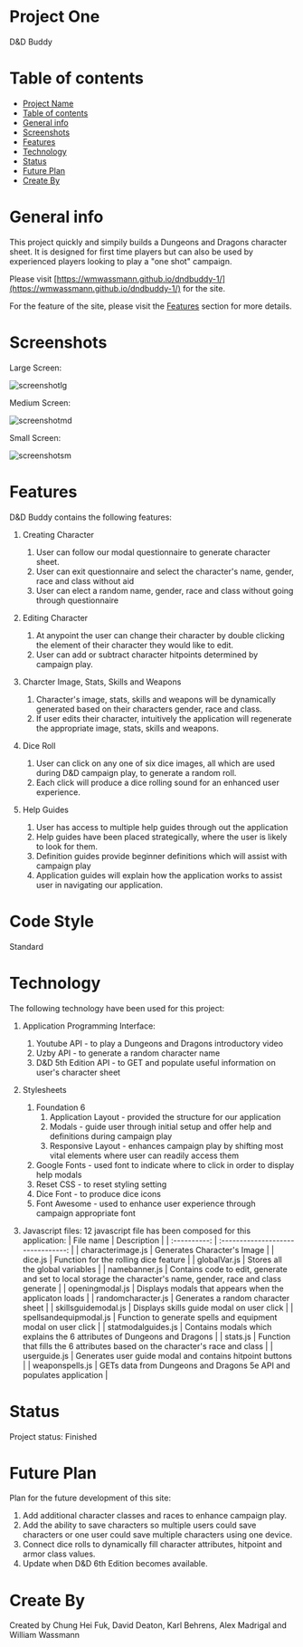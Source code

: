 # Project One
D&D Buddy

# Table of contents
- [Project Name](#project-one)
- [Table of contents](#table-of-contents)
- [General info](#general-info)
- [Screenshots](#screenshots)
- [Features](#features)
- [Technology](#technology)
- [Status](#status)
- [Future Plan](#future-plan)
- [Create By](#create-by)

# General info
This project quickly and simpily builds a Dungeons and Dragons character sheet.  It is designed for first time players but can also be used by experienced players looking to play a "one shot" campaign.

Please visit [https://wmwassmann.github.io/dndbuddy-1/](https://wmwassmann.github.io/dndbuddy-1/) for the site.

For the feature of the site, please visit the [Features](#features) section for more details.

# Screenshots
Large Screen:

![screenshotlg](assets/front-end-images/screenshot_large.PNG?raw=true)

Medium Screen:

![screenshotmd](assets/front-end-images/screenshot_medium.PNG?raw=true)

Small Screen:

![screenshotsm](assets/front-end-images/screenshot_small.PNG?raw=true)

# Features
D&D Buddy contains the following features:

1. Creating Character
    1. User can follow our modal questionnaire to generate character sheet.
    2. User can exit questionnaire and select the character's name, gender, race and class without aid
    3. User can elect a random name, gender, race and class without going through questionnaire

2. Editing Character
    1. At anypoint the user can change their character by double clicking the element of their character they would like to edit.
    2. User can add or subtract character hitpoints determined by campaign play.

3. Charcter Image, Stats, Skills and Weapons
    1. Character's image, stats, skills and weapons will be dynamically generated based on their characters gender, race and class.
    2. If user edits their character, intuitively the application will regenerate the appropriate image, stats, skills and weapons.

4. Dice Roll
    1. User can click on any one of six dice images, all which are used during D&D campaign play, to generate a random roll.
    2. Each click will produce a dice rolling sound for an enhanced user experience.

5. Help Guides
    1. User has access to multiple help guides through out the application
    2. Help guides have been placed strategically, where the user is likely to look for them.
    3. Definition guides provide beginner definitions which will assist with campaign play
    4. Application guides will explain how the application works to assist user in navigating our application.

# Code Style
Standard

# Technology
The following technology have been used for this project:

1. Application Programming Interface:
    1. Youtube API - to play a Dungeons and Dragons introductory video
    2. Uzby API - to generate a random character name
    3. D&D 5th Edition API - to GET and populate useful information on user's character sheet
   
2. Stylesheets
    1. Foundation 6
        1. Application Layout - provided the structure for our application
        2. Modals - guide user through initial setup and offer help and definitions during campaign play
        3. Responsive Layout - enhances campaign play by shifting most vital elements where user can readily access them
    2. Google Fonts - used font to indicate where to click in order to display help modals 
    3. Reset CSS - to reset styling setting
    4. Dice Font - to produce dice icons
    5. Font Awesome - used to enhance user experience through campaign appropriate font

3. Javascript files:
12 javascript file has been composed for this application:
    | File name  |               Description               |
    | :----------: | :--------------------------------: |
    |  characterimage.js    |  Generates Character's Image  |
    |  dice.js  |  Function for the rolling dice feature  |
    |  globalVar.js  |  Stores all the global variables  |
    |  namebanner.js  |  Contains code to edit, generate and set to local storage the character's name, gender, race and class generate  |
    |  openingmodal.js  |   Displays modals that appears when the applicaton loads  |
    |  randomcharacter.js   |  Generates a random character sheet  |
    |  skillsguidemodal.js   |  Displays skills guide modal on user click  |
    |  spellsandequipmodal.js   |  Function to generate spells and equipment modal on user click  |
    |  statmodalguides.js   |  Contains modals which explains the 6 attributes of Dungeons and Dragons  |
    |  stats.js  |  Function that fills the 6 attributes based on the character's race and class  |
    |  userguide.js  |  Generates user guide modal and contains hitpoint buttons  |
    |  weaponspells.js  |  GETs data from Dungeons and Dragons 5e API and populates application  |

# Status
Project status: Finished

# Future Plan

Plan for the future development of this site:
1. Add additional character classes and races to enhance campaign play.
2. Add the ability to save characters so multiple users could save characters or one user could save multiple characters using one device.
3. Connect dice rolls to dynamically fill character attributes, hitpoint and armor class values.
4. Update when D&D 6th Edition becomes available.

# Create By
Created by Chung Hei Fuk, David Deaton, Karl Behrens, Alex Madrigal and William Wassmann